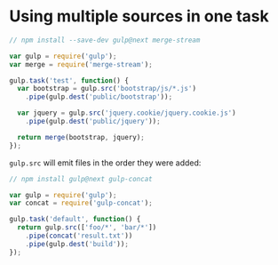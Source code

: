 <!-- front-matter
id: using-multiple-sources-in-one-task
title: Using Multiple Sources in One Task
hide_title: true
sidebar_label: Using Multiple Sources in One Task
-->

# Using multiple sources in one task

```js
// npm install --save-dev gulp@next merge-stream

var gulp = require('gulp');
var merge = require('merge-stream');

gulp.task('test', function() {
  var bootstrap = gulp.src('bootstrap/js/*.js')
    .pipe(gulp.dest('public/bootstrap'));

  var jquery = gulp.src('jquery.cookie/jquery.cookie.js')
    .pipe(gulp.dest('public/jquery'));

  return merge(bootstrap, jquery);
});
```

`gulp.src` will emit files in the order they were added:

```js
// npm install gulp@next gulp-concat

var gulp = require('gulp');
var concat = require('gulp-concat');

gulp.task('default', function() {
  return gulp.src(['foo/*', 'bar/*'])
    .pipe(concat('result.txt'))
    .pipe(gulp.dest('build'));
});
